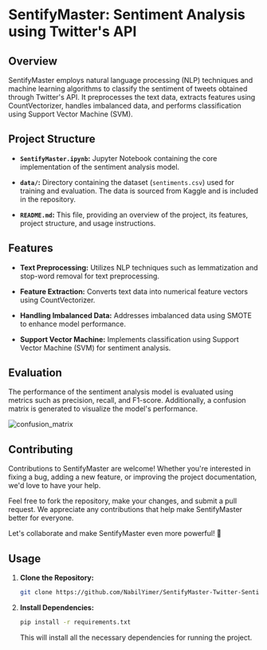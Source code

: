 # SentifyMaster: Sentiment Analysis using Twitter's API


## Overview

SentifyMaster employs natural language processing (NLP) techniques and machine learning algorithms to classify the sentiment of tweets obtained through Twitter's API. It preprocesses the text data, extracts features using CountVectorizer, handles imbalanced data, and performs classification using Support Vector Machine (SVM).

## Project Structure

- **`SentifyMaster.ipynb`:** Jupyter Notebook containing the core implementation of the sentiment analysis model.
  
- **`data/`:** Directory containing the dataset (`sentiments.csv`) used for training and evaluation. The data is sourced from Kaggle and is included in the repository.

- **`README.md`:** This file, providing an overview of the project, its features, project structure, and usage instructions.

## Features

- **Text Preprocessing:** Utilizes NLP techniques such as lemmatization and stop-word removal for text preprocessing.
  
- **Feature Extraction:** Converts text data into numerical feature vectors using CountVectorizer.
  
- **Handling Imbalanced Data:** Addresses imbalanced data using SMOTE to enhance model performance.
  
- **Support Vector Machine:** Implements classification using Support Vector Machine (SVM) for sentiment analysis.


## Evaluation

The performance of the sentiment analysis model is evaluated using metrics such as precision, recall, and F1-score. Additionally, a confusion matrix is generated to visualize the model's performance.

![confusion_matrix](https://github.com/NabilYimer/SentifyMaster-Twitter-Sentiment-Analysis-using/assets/70453045/27b242c8-c610-4ea1-a9e9-ecaa8aec162b)

## Contributing

Contributions to SentifyMaster are welcome! Whether you're interested in fixing a bug, adding a new feature, or improving the project documentation, we'd love to have your help.

Feel free to fork the repository, make your changes, and submit a pull request. We appreciate any contributions that help make SentifyMaster better for everyone.

Let's collaborate and make SentifyMaster even more powerful! 🚀

## Usage

1. **Clone the Repository:**

    ```bash
    git clone https://github.com/NabilYimer/SentifyMaster-Twitter-Sentiment-Analysis.git
    ```

2. **Install Dependencies:**

    ```bash
    pip install -r requirements.txt
    ```

    This will install all the necessary dependencies for running the project.

